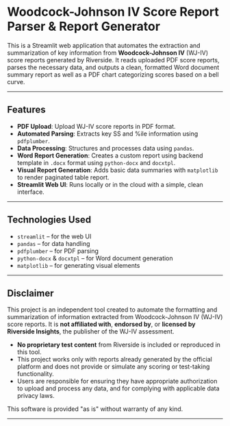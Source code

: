 # Woodcock-Johnson IV Score Report Parser & Report Generator

This is a Streamlit web application that automates the extraction and summarization of key information from **Woodcock-Johnson IV** (WJ-IV) score reports generated by Riverside. It reads uploaded PDF score reports, parses the necessary data, and outputs a clean, formatted Word document summary report as well as a PDF chart categorizing scores based on a bell curve.

---

## Features

- **PDF Upload**: Upload WJ-IV score reports in PDF format.
- **Automated Parsing**: Extracts key SS and %ile information using `pdfplumber`.
- **Data Processing**: Structures and processes data using `pandas`.
- **Word Report Generation**: Creates a custom report using backend template in `.docx` format using `python-docx` and `docxtpl`.
- **Visual Report Generation**: Adds basic data summaries with `matplotlib` to render paginated table report.
- **Streamlit Web UI**: Runs locally or in the cloud with a simple, clean interface.

---

## Technologies Used

- `streamlit` – for the web UI
- `pandas` – for data handling
- `pdfplumber` – for PDF parsing
- `python-docx` & `docxtpl` – for Word document generation
- `matplotlib` – for generating visual elements

---

## Disclaimer

This project is an independent tool created to automate the formatting and summarization of information extracted from Woodcock-Johnson IV (WJ-IV) score reports. It is **not affiliated with**, **endorsed by**, or **licensed by Riverside Insights**, the publisher of the WJ-IV assessment.

- **No proprietary test content** from Riverside is included or reproduced in this tool.
- This project works only with reports already generated by the official platform and does not provide or simulate any scoring or test-taking functionality.
- Users are responsible for ensuring they have appropriate authorization to upload and process any data, and for complying with applicable data privacy laws.

This software is provided "as is" without warranty of any kind. 

---

